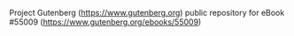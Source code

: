 Project Gutenberg (https://www.gutenberg.org) public repository for
eBook #55009 (https://www.gutenberg.org/ebooks/55009)
